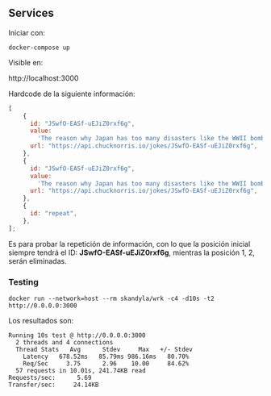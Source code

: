## Services

Iniciar con:

```console
docker-compose up
```

Visible en: 

http://localhost:3000

Hardcode de la siguiente información:

```javascript
[
    {
      id: "JSwfO-EASf-uEJiZ0rxf6g",
      value:
        'The reason why Japan has too many disasters like the WWII bombings in Hiroshima and Nagasaki, earthquakes and tsunamis is because they always mispronounced his name in their prayers and praises as "CHUCK NOLLIS" instead of CHUCK NORRIS.',
      url: "https://api.chucknorris.io/jokes/JSwfO-EASf-uEJiZ0rxf6g",
    },
    {
      id: "JSwfO-EASf-uEJiZ0rxf6g",
      value:
        'The reason why Japan has too many disasters like the WWII bombings in Hiroshima and Nagasaki, earthquakes and tsunamis is because they always mispronounced his name in their prayers and praises as "CHUCK NOLLIS" instead of CHUCK NORRIS.',
      url: "https://api.chucknorris.io/jokes/JSwfO-EASf-uEJiZ0rxf6g",
    },
    {
      id: "repeat",
    },
];
```

Es para probar la repetición de información, con lo que la posición inicial siempre tendrá el ID: <strong>JSwfO-EASf-uEJiZ0rxf6g</strong>, mientras la posición 1, 2, serán eliminadas.

### Testing

```console
docker run --network=host --rm skandyla/wrk -c4 -d10s -t2 http://0.0.0.0:3000
```
Los resultados son:

```
Running 10s test @ http://0.0.0.0:3000
  2 threads and 4 connections
  Thread Stats   Avg      Stdev     Max   +/- Stdev
    Latency   678.52ms   85.79ms 986.16ms   80.70%
    Req/Sec     3.75      2.96    10.00     84.62%
  57 requests in 10.01s, 241.74KB read
Requests/sec:      5.69
Transfer/sec:     24.14KB
```